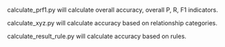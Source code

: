 calculate_prf1.py will calculate overall accuracy, overall P, R, F1 indicators.

calculate_xyz.py will calculate accuracy based on relationship categories.

calculate_result_rule.py will calculate accuracy based on rules.
